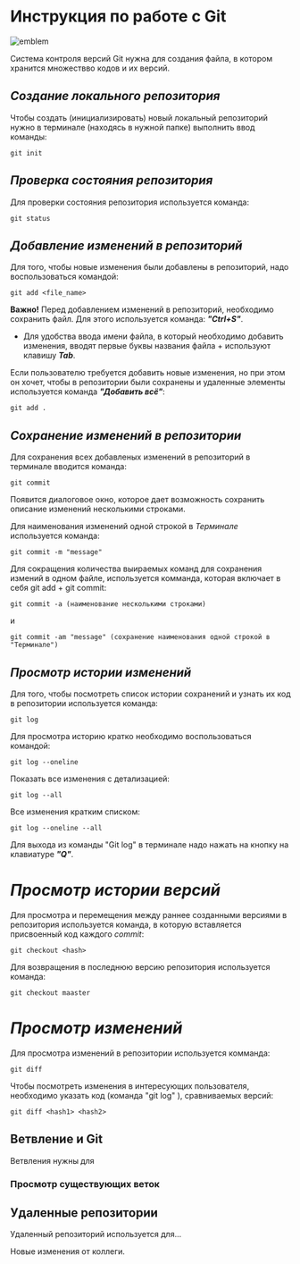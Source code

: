 # **Инструкция по работе с Git**

![emblem](R.jpg)

Система контроля версий Git нужна для создания файла, в котором хранится множествво кодов и их версий.

## *Создание локального репозитория*

Чтобы создать (инициализировать) новый локальный репозиторий нужно в терминале (находясь в нужной папке) выполнить ввод команды:

    git init

## *Проверка состояния репозитория*

Для проверки состояния репозитория используется команда:

    git status

## *Добавление изменений в репозиторий*

 Для того, чтобы новые изменения были добавлены в репозиторий, надо воспользоваться командой:

    git add <file_name>
 
  **Важно!** Перед добавлением изменений в репозиторий, необходимо сохранить файл. Для этого используется команда: ***"Ctrl+S"***.

 - Для удобства ввода имени файла, в который необходимо добавить изменения, вводят первые буквы названия файла + используют клавишу ***Tab***.

Если пользователю требуется добавить новые изменения, но при этом он хочет, чтобы в репозитории были сохранены и удаленные элементы используется команда ***"Добавить всё"***:

    git add .

## *Сохранение изменений в репозитории*

Для сохранения всех добавленых изменений в репозиторий в терминале вводится команда:

    git commit

Появится диалоговое окно, которое дает возможность сохранить описание изменений несколькими строками. 

Для наименования изменений одной строкой в *Терминале* используется команда:

    git commit -m "message"

Для сокращения количества выираемых команд для сохранения измений в одном файле, используется комманда, которая включает в себя git add + git commit:

    git commit -a (наименование несколькими строками)
    
и

    git commit -am "message" (сохранение наименования одной строкой в "Терминале")

## *Просмотр истории изменений*

Для того, чтобы посмотреть список истории сохранений и узнать их код в репозитории используется команда:

    git log

Для просмотра историю кратко необходимо воспользоваться командой:

    git log --oneline

Показать все изменения с детализацией:

    git log --all

Все изменения кратким списком:

    git log --oneline --all

Для выхода из команды "Git log" в терминале надо нажать на кнопку на клавиатуре ***"Q"***.

# *Просмотр истории версий*

Для просмотра и перемещения между раннее созданными версиями в репозитория используется команда, в которую вставляется присвоенный код каждого *commit*:

    git checkout <hash>

Для возвращения в последнюю версию репозитория используется команда:

    git checkout maaster

# *Просмотр изменений*

Для просмотра изменений в репозитории используется комманда:

    git diff

Чтобы посмотреть изменения в интересующих пользователя, необходимо указать код (команда "git log" ), сравниваемых версий:

    git diff <hash1> <hash2>

 ## Ветвление и Git

  Вeтвления нужны для 

### Просмотр существующих веток


## Удаленные репозитории

Удаленный репозиторий используется для...

Новые изменения от коллеги.
